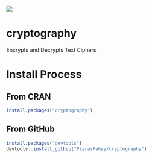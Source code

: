 [![](https://cranlogs.r-pkg.org/badges/cryptography)](https://cran.r-project.org/package=cryptography)

# cryptography

Encrypts and Decrypts Text Ciphers

# Install Process

## From CRAN

``` r
install.packages("cryptography")
```

## From GitHub

``` r
install.packages("devtools")
devtools::install_github("PiarasFahey/cryptography")
```
